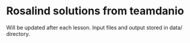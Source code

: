 # Rosalind solutions from teamdanio

Will be updated after each lesson. Input files and output stored in data/
directory.
